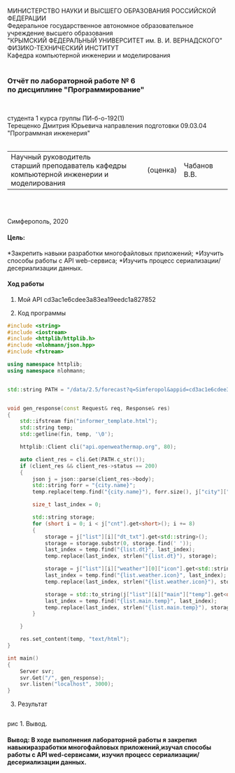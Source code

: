 МИНИСТЕРСТВО НАУКИ  И ВЫСШЕГО ОБРАЗОВАНИЯ РОССИЙСКОЙ ФЕДЕРАЦИИ  
Федеральное государственное автономное образовательное учреждение высшего образования  
"КРЫМСКИЙ ФЕДЕРАЛЬНЫЙ УНИВЕРСИТЕТ им. В. И. ВЕРНАДСКОГО"  
ФИЗИКО-ТЕХНИЧЕСКИЙ ИНСТИТУТ  
Кафедра компьютерной инженерии и моделирования
<br/><br/>

### Отчёт по лабораторной работе № 6<br/> по дисциплине "Программирование"
<br/>

студента 1 курса группы ПИ-б-о-192(1)  
Терещенко Дмитрия Юрьевича
направления подготовки 09.03.04 "Программная инженерия"  
<br/>

<table>
<tr><td>Научный руководитель<br/> старший преподаватель кафедры<br/> компьютерной инженерии и моделирования</td>
<td>(оценка)</td>
<td>Чабанов В.В.</td>
</tr>
</table>
<br/><br/>

Симферополь, 2020

#### Цель:
*Закрепить навыки разработки многофайловыx приложений;
*Изучить способы работы с API web-сервиса;
*Изучить процесс сериализации/десериализации данных.

#### Ход работы

1. Мой API cd3ac1e6cdee3a83ea19eedc1a827852

2. Код программы
```c++
#include <string>
#include <iostream>
#include <httplib/httplib.h>
#include <nlohmann/json.hpp>
#include <fstream>

using namespace httplib;
using namespace nlohmann;


std::string PATH = "/data/2.5/forecast?q=Simferopol&appid=cd3ac1e6cdee3a83ea19eedc1a827852&units=metric&lang=en";


void gen_response(const Request& req, Response& res)
{
	std::ifstream fin("informer_template.html");
	std::string temp;
	std::getline(fin, temp, '\0');

	httplib::Client cli("api.openweathermap.org", 80);

	auto client_res = cli.Get(PATH.c_str());
	if (client_res && client_res->status == 200)
	{
		json j = json::parse(client_res->body);
		std::string forr = "{city.name}";
		temp.replace(temp.find("{city.name}"), forr.size(), j["city"]["name"].get<std::string>());

		size_t last_index = 0;

		std::string storage;
		for (short i = 0; i < j["cnt"].get<short>(); i += 8)
		{
			storage = j["list"][i]["dt_txt"].get<std::string>();
			storage = storage.substr(0, storage.find(' '));
			last_index = temp.find("{list.dt}", last_index);
			temp.replace(last_index, strlen("{list.dt}"), storage);

			storage = j["list"][i]["weather"][0]["icon"].get<std::string>();
			last_index = temp.find("{list.weather.icon}", last_index);
			temp.replace(last_index, strlen("{list.weather.icon}"), storage);

			storage = std::to_string(j["list"][i]["main"]["temp"].get<double>());
			last_index = temp.find("{list.main.temp}", last_index);
			temp.replace(last_index, strlen("{list.main.temp}"), storage.substr(0, 4));
		}

	}

	res.set_content(temp, "text/html");
}

int main()
{
	Server svr;                  
	svr.Get("/", gen_response);   
	svr.listen("localhost", 3000);
}
```
3. Результат

![]()

рис 1. Вывод.


#### Вывод: В ходе выполнения лабораторной работы я закрепил навыкиразработки многофайловых приложений,изучал способы работы с API wed-сервисами, изучил процесс сериализации/десериализации данных.
